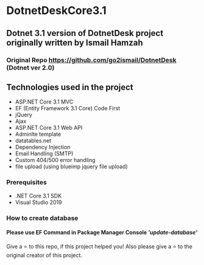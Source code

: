# DotnetDeskCore3.1

## Dotnet 3.1 version of DotnetDesk project originally written by Ismail Hamzah

### Original Repo https://github.com/go2ismail/DotnetDesk (Dotnet ver 2.0)

## Technologies used in the project

- ASP.NET Core 3.1 MVC
- EF (Entity Framework 3.1 Core) Code First
- jQuery
- Ajax
- ASP.NET Core 3.1 Web API
- Adminlte template
- datatables.net
- Dependency Injection
- Email Handling (SMTP)
- Custom 404/500 error handling
- file upload (using blueimp jquery file upload)

### Prerequisites 
- .NET Core 3.1 SDK
- Visual Studio 2019

### How to create database
#### Please use EF Command in Package Manager Console *__'update-database'__*


Give a ⭐️ to this repo, if this project helped you! Also please give a ⭐️ to the original creator of this project. 

